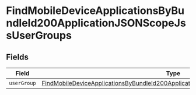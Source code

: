 # FindMobileDeviceApplicationsByBundleId200ApplicationJSONScopeJssUserGroups


## Fields

| Field                                                                                                                                                                                                 | Type                                                                                                                                                                                                  | Required                                                                                                                                                                                              | Description                                                                                                                                                                                           |
| ----------------------------------------------------------------------------------------------------------------------------------------------------------------------------------------------------- | ----------------------------------------------------------------------------------------------------------------------------------------------------------------------------------------------------- | ----------------------------------------------------------------------------------------------------------------------------------------------------------------------------------------------------- | ----------------------------------------------------------------------------------------------------------------------------------------------------------------------------------------------------- |
| `userGroup`                                                                                                                                                                                           | [FindMobileDeviceApplicationsByBundleId200ApplicationJSONScopeJssUserGroupsUserGroup](../../models/operations/findmobiledeviceapplicationsbybundleid200applicationjsonscopejssusergroupsusergroup.md) | :heavy_minus_sign:                                                                                                                                                                                    | N/A                                                                                                                                                                                                   |